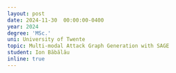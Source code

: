 ```yaml
---
layout: post
date: 2024-11-30  00:00:00-0400
year: 2024
degree: 'MSc.'
uni: University of Twente
topic: Multi-modal Attack Graph Generation with SAGE
student: Ion Băbălău
inline: true
---
```


